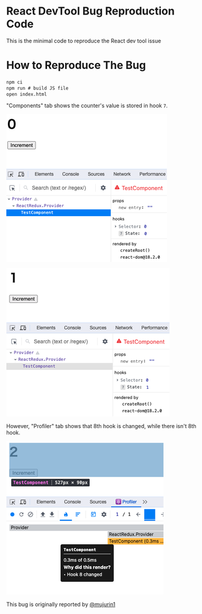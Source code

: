 # React DevTool Bug Reproduction Code

This is the minimal code to reproduce the React dev tool issue 

# How to Reproduce The Bug

```shell
npm ci
npm run # build JS file
open index.html
```

"Components" tab shows the counter's value is stored in hook `7`.

![image1.png](doc%2Fimage1.png)

![image2.png](doc%2Fimage2.png)

However, "Profiler" tab shows that 8th hook is changed, while there isn't 8th hook.

![image3.png](doc%2Fimage3.png)

This bug is originally reported by [@mujurin1](https://github.com/mujurin1)